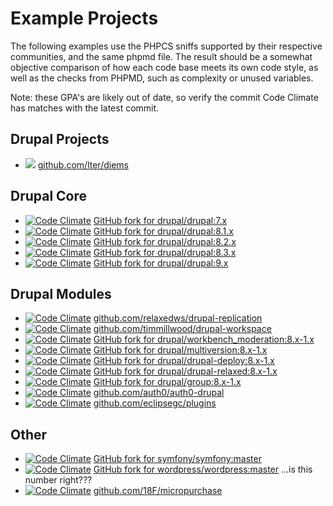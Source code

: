 # Example Projects

The following examples use the PHPCS sniffs supported by their respective communities, and the same phpmd file. The result should be a somewhat objective comparison of how each code base meets its own code style, as well as the checks from PHPMD, such as complexity or unused variables.

Note: these GPA's are likely out of date, so verify the commit Code Climate has matches with the latest commit.

## Drupal Projects

* <a href="https://codeclimate.com/github/lter/deims"><img src="https://codeclimate.com/github/lter/deims/badges/gpa.svg" /></a> [github.com/lter/diems](https://github.com/lter/deims)

## Drupal Core

* [![Code Climate](https://codeclimate.com/github/josephdpurcell/drupal-7.x/badges/gpa.svg)](https://codeclimate.com/github/josephdpurcell/drupal-7.x) [GitHub fork for drupal/drupal:7.x](https://github.com/josephdpurcell/drupal-7.x)
* [![Code Climate](https://codeclimate.com/github/josephdpurcell/drupal-8.1.x/badges/gpa.svg)](https://codeclimate.com/github/josephdpurcell/drupal-8.1.x) [GitHub fork for drupal/drupal:8.1.x](https://github.com/josephdpurcell/drupal-8.1.x)
* [![Code Climate](https://codeclimate.com/github/josephdpurcell/drupal-8.2.x/badges/gpa.svg)](https://codeclimate.com/github/josephdpurcell/drupal-8.2.x) [GitHub fork for drupal/drupal:8.2.x](https://github.com/josephdpurcell/drupal-8.2.x)
* [![Code Climate](https://codeclimate.com/github/josephdpurcell/drupal-8.3.x/badges/gpa.svg)](https://codeclimate.com/github/josephdpurcell/drupal-8.3.x) [GitHub fork for drupal/drupal:8.3.x](https://github.com/josephdpurcell/drupal-8.3.x)
* [![Code Climate](https://codeclimate.com/github/josephdpurcell/drupal-9.x/badges/gpa.svg)](https://codeclimate.com/github/josephdpurcell/drupal-9.x) [GitHub fork for drupal/drupal:9.x](https://github.com/josephdpurcell/drupal-9.x)

## Drupal Modules

* [![Code Climate](https://codeclimate.com/github/relaxedws/drupal-replication/badges/gpa.svg)](https://codeclimate.com/github/relaxedws/drupal-replication) [github.com/relaxedws/drupal-replication](https://github.com/relaxedws/drupal-replication)
*  [![Code Climate](https://codeclimate.com/github/timmillwood/drupal-workspace/badges/gpa.svg)](https://codeclimate.com/github/timmillwood/drupal-workspace) [github.com/timmillwood/drupal-workspace](https://github.com/timmillwood/drupal-workspace)
* [![Code Climate](https://codeclimate.com/github/josephdpurcell/workbench_moderation/badges/gpa.svg)](https://codeclimate.com/github/josephdpurcell/workbench_moderation) [GitHub fork for drupal/workbench_moderation:8.x-1.x](https://github.com/josephdpurcell/workbench_moderation)
* [![Code Climate](https://codeclimate.com/github/josephdpurcell/drupal-multiversion/badges/gpa.svg)](https://codeclimate.com/github/josephdpurcell/drupal-multiversion) [GitHub fork for drupal/multiversion:8.x-1.x](https://github.com/josephdpurcell/drupal-multiversion)
* [![Code Climate](https://codeclimate.com/github/josephdpurcell/drupal-deploy/badges/gpa.svg)](https://codeclimate.com/github/josephdpurcell/drupal-deploy) [GitHub fork for drupal/drupal-deploy:8.x-1.x](https://github.com/josephdpurcell/drupal-deploy)
* [![Code Climate](https://codeclimate.com/github/josephdpurcell/drupal-relaxed/badges/gpa.svg)](https://codeclimate.com/github/josephdpurcell/drupal-relaxed) [GitHub fork for drupal/drupal-relaxed:8.x-1.x](https://github.com/josephdpurcell/drupal-relaxed)
* [![Code Climate](https://codeclimate.com/github/josephdpurcell/drupal-group/badges/gpa.svg)](https://codeclimate.com/github/josephdpurcell/drupal-group) [GitHub fork for drupal/group:8.x-1.x](https://github.com/josephdpurcell/drupal-group)
* [![Code Climate](https://codeclimate.com/github/auth0/auth0-drupal/badges/gpa.svg)](https://codeclimate.com/github/auth0/auth0-drupal) [github.com/auth0/auth0-drupal](https://github.com/auth0/auth0-drupal)
* [![Code Climate](https://codeclimate.com/github/EclipseGc/Plugins/badges/gpa.svg)](https://codeclimate.com/github/EclipseGc/Plugins) [github.com/eclipsegc/plugins](https://github.com/EclipseGc/Plugins)

## Other

* [![Code Climate](https://codeclimate.com/github/josephdpurcell/symfony/badges/gpa.svg)](https://codeclimate.com/github/josephdpurcell/symfony) [GitHub fork for symfony/symfony:master](https://github.com/josephdpurcell/symfony)
* [![Code Climate](https://codeclimate.com/repos/5730fdf0d132d84858004be5/badges/9503049144363360d9c2/gpa.svg)](https://codeclimate.com/repos/5730fdf0d132d84858004be5/feed) [GitHub fork for wordpress/wordpress:master](https://github.com/josephdpurcell/wordpress) ...is this number right???
* [![Code Climate](https://codeclimate.com/github/18F/micropurchase/badges/gpa.svg)](https://codeclimate.com/github/18F/micropurchase) [github.com/18F/micropurchase](https://github.com/18F/micropurchase)

